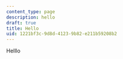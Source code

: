 ```yaml
---
content_type: page
description: hello
draft: true
title: Hello
uid: 1221bf3c-9d8d-4123-9b82-e211b59208b2
---
```

Helllo